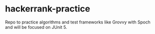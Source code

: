 # hackerrank-practice
Repo to practice algorithms and test frameworks like Grovvy with Spoch and will be focused on JUnit 5.
